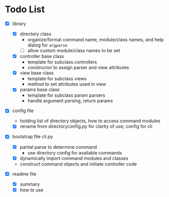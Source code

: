 # Todo List

- [x] library
    - [x] directory class
        - organize/format command name, module/class names, and help dialog for `argparse`
        - [ ] allow custom module/class names to be set
    - [x] controller base class
        - template for subclass controllers
        - constructor to assign parser and view attributes
    - [x] view base class
        - template for subclass views
        - method to set attributes used in view
    - [x] params base class
        - template for subclass param parsers
        - handle argument parsing, return params

- [x] config file
    - holding list of directory objects, how to access command modules
    - [x] rename from directoryconfig.py for clarity of use; config for cli 

- [x] bootstrap file cli.py
    - [x] partial parse to determine command
        - use directory config for available commands
    - [x] dynamically import command modules and classes
    - construct command objects and initiate controller code
    
- [x] readme file
    - [x] summary
    - [x] how to use
